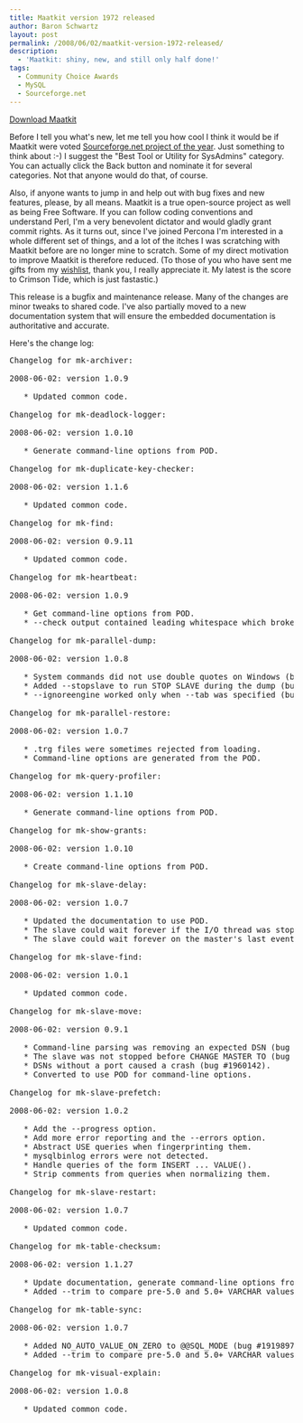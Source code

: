 ```yaml
---
title: Maatkit version 1972 released
author: Baron Schwartz
layout: post
permalink: /2008/06/02/maatkit-version-1972-released/
description:
  - 'Maatkit: shiny, new, and still only half done!'
tags:
  - Community Choice Awards
  - MySQL
  - Sourceforge.net
---
```

<p class="download">
  <a href="http://code.google.com/p/maatkit">Download Maatkit</a>
</p>

Before I tell you what's new, let me tell you how cool I think it would be if Maatkit were voted [Sourceforge.net project of the year][1]. Just something to think about :-) I suggest the "Best Tool or Utility for SysAdmins" category. You can actually click the Back button and nominate it for several categories. Not that anyone would do that, of course.

Also, if anyone wants to jump in and help out with bug fixes and new features, please, by all means. Maatkit is a true open-source project as well as being Free Software. If you can follow coding conventions and understand Perl, I'm a very benevolent dictator and would gladly grant commit rights. As it turns out, since I've joined Percona I'm interested in a whole different set of things, and a lot of the itches I was scratching with Maatkit before are no longer mine to scratch. Some of my direct motivation to improve Maatkit is therefore reduced. (To those of you who have sent me gifts from my [wishlist][2], thank you, I really appreciate it. My latest is the score to Crimson Tide, which is just fastastic.)

This release is a bugfix and maintenance release. Many of the changes are minor tweaks to shared code. I've also partially moved to a new documentation system that will ensure the embedded documentation is authoritative and accurate.

Here's the change log:

<pre>Changelog for mk-archiver:

2008-06-02: version 1.0.9

   * Updated common code.

Changelog for mk-deadlock-logger:

2008-06-02: version 1.0.10

   * Generate command-line options from POD.

Changelog for mk-duplicate-key-checker:

2008-06-02: version 1.1.6

   * Updated common code.

Changelog for mk-find:

2008-06-02: version 0.9.11

   * Updated common code.

Changelog for mk-heartbeat:

2008-06-02: version 1.0.9

   * Get command-line options from POD.
   * --check output contained leading whitespace which broke Cacti.

Changelog for mk-parallel-dump:

2008-06-02: version 1.0.8

   * System commands did not use double quotes on Windows (bug #1949922).
   * Added --stopslave to run STOP SLAVE during the dump (bug #1923627).
   * --ignoreengine worked only when --tab was specified (bug #1851461).

Changelog for mk-parallel-restore:

2008-06-02: version 1.0.7

   * .trg files were sometimes rejected from loading.
   * Command-line options are generated from the POD.

Changelog for mk-query-profiler:

2008-06-02: version 1.1.10

   * Generate command-line options from POD.

Changelog for mk-show-grants:

2008-06-02: version 1.0.10

   * Create command-line options from POD.

Changelog for mk-slave-delay:

2008-06-02: version 1.0.7

   * Updated the documentation to use POD.
   * The slave could wait forever if the I/O thread was stopped.
   * The slave could wait forever on the master's last event (bug #1959496).

Changelog for mk-slave-find:

2008-06-02: version 1.0.1

   * Updated common code.

Changelog for mk-slave-move:

2008-06-02: version 0.9.1

   * Command-line parsing was removing an expected DSN (bug #1960142).
   * The slave was not stopped before CHANGE MASTER TO (bug #1960142).
   * DSNs without a port caused a crash (bug #1960142).
   * Converted to use POD for command-line options.

Changelog for mk-slave-prefetch:

2008-06-02: version 1.0.2

   * Add the --progress option.
   * Add more error reporting and the --errors option.
   * Abstract USE queries when fingerprinting them.
   * mysqlbinlog errors were not detected.
   * Handle queries of the form INSERT ... VALUE().
   * Strip comments from queries when normalizing them.

Changelog for mk-slave-restart:

2008-06-02: version 1.0.7

   * Updated common code.

Changelog for mk-table-checksum:

2008-06-02: version 1.1.27

   * Update documentation, generate command-line options from POD.
   * Added --trim to compare pre-5.0 and 5.0+ VARCHAR values consistently.

Changelog for mk-table-sync:

2008-06-02: version 1.0.7

   * Added NO_AUTO_VALUE_ON_ZERO to @@SQL_MODE (bug #1919897).
   * Added --trim to compare pre-5.0 and 5.0+ VARCHAR values consistently.

Changelog for mk-visual-explain:

2008-06-02: version 1.0.8

   * Updated common code.
</pre>

 [1]: http://sourceforge.net/awards/cca/?group_id=189154
 [2]: http://www.amazon.com/gp/registry/wishlist/LOE4ZUTKFU39
